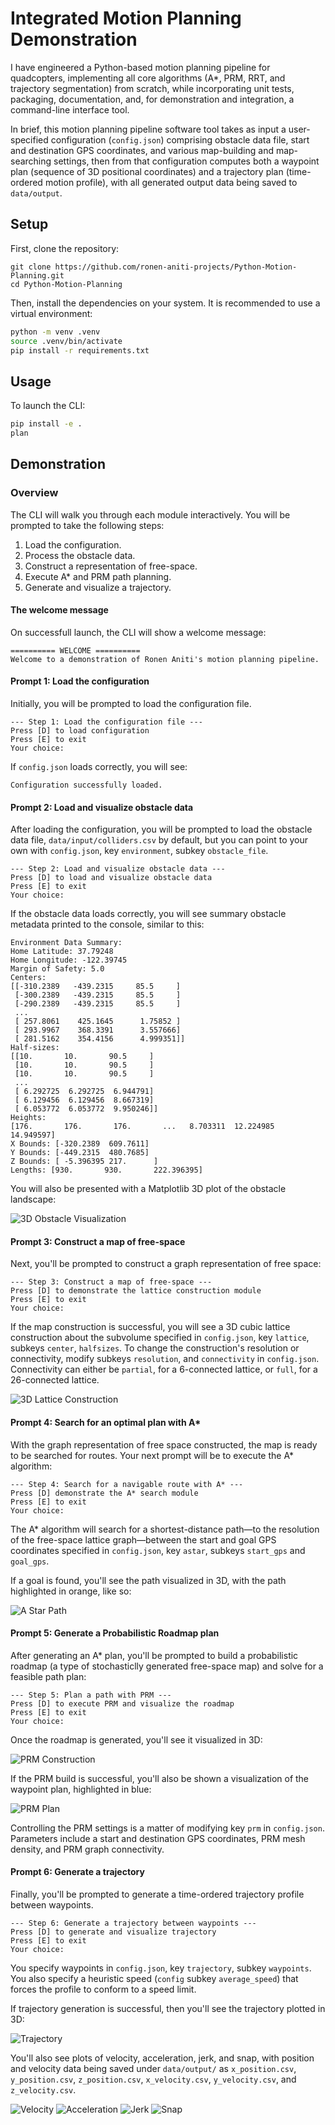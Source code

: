 # Integrated Motion Planning Demonstration
I have engineered a Python-based motion planning pipeline for quadcopters, implementing all core algorithms (A*, PRM, RRT, and trajectory segmentation) from scratch, while incorporating unit tests, packaging, documentation, and, for demonstration and integration, a command-line interface tool. 

In brief, this motion planning pipeline software tool takes as input a user-specified configuration (`config.json`) comprising obstacle data file, start and destination GPS coordinates, and various map-building and map-searching settings, then from that configuration computes both a waypoint plan (sequence of 3D positional coordinates) and a trajectory plan (time-ordered motion profile), with all generated output data being saved to `data/output`. 

## Setup

First, clone the repository:
```
git clone https://github.com/ronen-aniti-projects/Python-Motion-Planning.git
cd Python-Motion-Planning
```

Then, install the dependencies on your system. It is recommended to use a virtual environment:

```bash 
python -m venv .venv
source .venv/bin/activate
pip install -r requirements.txt
```

## Usage
To launch the CLI:

```bash
pip install -e .
plan
```

## Demonstration 

### Overview

The CLI will walk you through each module interactively. You will be prompted to take the following steps:

1. Load the configuration.
2. Process the obstacle data.
3. Construct a representation of free-space. 
4. Execute A* and PRM path planning. 
5. Generate and visualize a trajectory.

#### The welcome message
On successfull launch, the CLI will show a welcome message: 
```
========== WELCOME ========== 
Welcome to a demonstration of Ronen Aniti's motion planning pipeline.
```

#### Prompt 1: Load the configuration
Initially, you will be prompted to load the configuration file.

```
--- Step 1: Load the configuration file ---
Press [D] to load configuration
Press [E] to exit
Your choice: 

```

If `config.json` loads correctly, you will see: 
```
Configuration successfully loaded.
```

#### Prompt 2: Load and visualize obstacle data
After loading the configuration, you will be prompted to load the obstacle data file, `data/input/colliders.csv` by default, but you can point to your own with `config.json`, key `environment`, subkey `obstacle_file`. 

```
--- Step 2: Load and visualize obstacle data ---
Press [D] to load and visualize obstacle data
Press [E] to exit
Your choice: 

```

If the obstacle data loads correctly, you will see summary obstacle metadata printed to the console, similar to this: 

```
Environment Data Summary:
Home Latitude: 37.79248
Home Longitude: -122.39745
Margin of Safety: 5.0
Centers: 
[[-310.2389   -439.2315     85.5     ]
 [-300.2389   -439.2315     85.5     ]
 [-290.2389   -439.2315     85.5     ]
 ...
 [ 257.8061    425.1645      1.75852 ]
 [ 293.9967    368.3391      3.557666]
 [ 281.5162    354.4156      4.999351]]
Half-sizes: 
[[10.       10.       90.5     ]
 [10.       10.       90.5     ]
 [10.       10.       90.5     ]
 ...
 [ 6.292725  6.292725  6.944791]
 [ 6.129456  6.129456  8.667319]
 [ 6.053772  6.053772  9.950246]]
Heights: 
[176.       176.       176.       ...   8.703311  12.224985  14.949597]
X Bounds: [-320.2389  609.7611]
Y Bounds: [-449.2315  480.7685]
Z Bounds: [ -5.396395 217.      ]
Lengths: [930.       930.       222.396395]

```

You will also be presented with a Matplotlib 3D plot of the obstacle landscape: 

![3D Obstacle Visualization](docs/3D_Obstacle_Visualization.png)

#### Prompt 3: Construct a map of free-space
Next, you'll be prompted to construct a graph representation of free space: 

```
--- Step 3: Construct a map of free-space ---
Press [D] to demonstrate the lattice construction module
Press [E] to exit
Your choice: 

```

If the map construction is successful, you will see a 3D cubic lattice construction about the subvolume specified in `config.json`, key `lattice`, subkeys `center`, `halfsizes`. To change the construction's resolution or connectivity, modify subkeys `resolution`, and `connectivity` in `config.json`. Connectivity can either be `partial`, for a 6-connected lattice, or `full`, for a 26-connected lattice.

![3D Lattice Construction](docs/3D_Lattice.png)

#### Prompt 4: Search for an optimal plan with A*
With the graph representation of free space constructed, the map is ready to be searched for routes. Your next prompt will be to execute the A* algorithm: 

```
--- Step 4: Search for a navigable route with A* ---
Press [D] demonstrate the A* search module
Press [E] to exit
Your choice: 

```
The A* algorithm will search for a shortest-distance path—to the resolution of the free-space lattice graph—between the start and goal GPS coordinates specified in `config.json`, key `astar`, subkeys `start_gps` and `goal_gps`. 

If a goal is found, you'll see the path visualized in 3D, with the path highlighted in orange, like so: 

![A Star Path](docs/AStar.png)

#### Prompt 5: Generate a Probabilistic Roadmap plan
After generating an A* plan, you'll be prompted to build a probabilistic roadmap (a type of stochasticlly generated free-space map) and solve for a feasible path plan:

```
--- Step 5: Plan a path with PRM ---
Press [D] to execute PRM and visualize the roadmap
Press [E] to exit
Your choice: 
```

Once the roadmap is generated, you'll see it visualized in 3D: 

![PRM Construction](docs/PRM.png)

If the PRM build is successful, you'll also be shown a visualization of the waypoint plan, highlighted in blue: 

![PRM Plan](docs/PRM_Plan.png)

Controlling the PRM settings is a matter of modifying key `prm` in `config.json`. Parameters include a start and destination GPS coordinates, PRM mesh density, and PRM graph connectivity.

#### Prompt 6: Generate a trajectory
Finally, you'll be prompted to generate a time-ordered trajectory profile between waypoints. 

```
--- Step 6: Generate a trajectory between waypoints ---
Press [D] to generate and visualize trajectory
Press [E] to exit
Your choice: 

```

You specify waypoints in `config.json`, key `trajectory`, subkey `waypoints`. You also specify a heuristic speed (`config` subkey `average_speed`) that forces the profile to conform to a speed limit. 


If trajectory generation is successful, then you'll see the trajectory plotted in 3D:

![Trajectory](docs/Trajectory.png)

You'll also see plots of velocity, acceleration, jerk, and snap, with position and velocity data being saved under `data/output/` as `x_position.csv`, `y_position.csv`, `z_position.csv`, `x_velocity.csv`, `y_velocity.csv`, and `z_velocity.csv`. 

![Velocity](docs/Velocity.png)
![Acceleration](docs/Acceleration.png)
![Jerk](docs/Jerk.png)
![Snap](docs/Snap.png)

